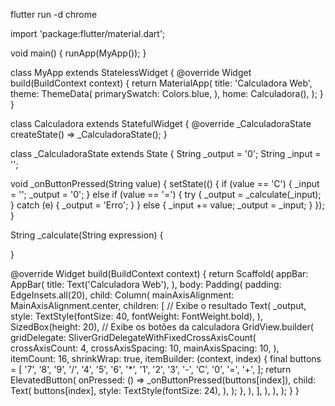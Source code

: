 flutter run -d chrome


import 'package:flutter/material.dart';

void main() {
  runApp(MyApp());
}

class MyApp extends StatelessWidget {
  @override
  Widget build(BuildContext context) {
    return MaterialApp(
      title: 'Calculadora Web',
      theme: ThemeData(
        primarySwatch: Colors.blue,
      ),
      home: Calculadora(),
    );
  }
}

class Calculadora extends StatefulWidget {
  @override
  _CalculadoraState createState() => _CalculadoraState();
}

class _CalculadoraState extends State<Calculadora> {
  String _output = '0';
  String _input = '';
  
  void _onButtonPressed(String value) {
    setState(() {
      if (value == 'C') {
        _input = '';
        _output = '0';
      } else if (value == '=') {
        try {
          _output = _calculate(_input);
        } catch (e) {
          _output = 'Erro';
        }
      } else {
        _input += value;
        _output = _input;
      }
    });
  }

  String _calculate(String expression) {
  
  }

  @override
  Widget build(BuildContext context) {
    return Scaffold(
      appBar: AppBar(
        title: Text('Calculadora Web'),
      ),
      body: Padding(
        padding: EdgeInsets.all(20),
        child: Column(
          mainAxisAlignment: MainAxisAlignment.center,
          children: [
            // Exibe o resultado
            Text(
              _output,
              style: TextStyle(fontSize: 40, fontWeight: FontWeight.bold),
            ),
            SizedBox(height: 20),
            // Exibe os botões da calculadora
            GridView.builder(
              gridDelegate: SliverGridDelegateWithFixedCrossAxisCount(
                crossAxisCount: 4,
                crossAxisSpacing: 10,
                mainAxisSpacing: 10,
              ),
              itemCount: 16,
              shrinkWrap: true,
              itemBuilder: (context, index) {
                final buttons = [
                  '7', '8', '9', '/',
                  '4', '5', '6', '*',
                  '1', '2', '3', '-',
                  'C', '0', '=', '+',
                ];
                return ElevatedButton(
                  onPressed: () => _onButtonPressed(buttons[index]),
                  child: Text(
                    buttons[index],
                    style: TextStyle(fontSize: 24),
                  ),
                );
              },
            ),
          ],
        ),
      ),
    );
  }
}
